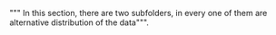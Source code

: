 """ In this section, there are two subfolders, in every one of them are alternative distribution of the data""".
